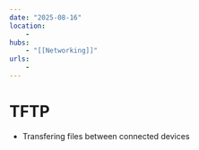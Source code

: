 ```yaml
---
date: "2025-08-16"
location: 
    - 
hubs: 
    - "[[Networking]]"
urls:
    - 
---
```


# TFTP
+ Transfering files between connected devices
